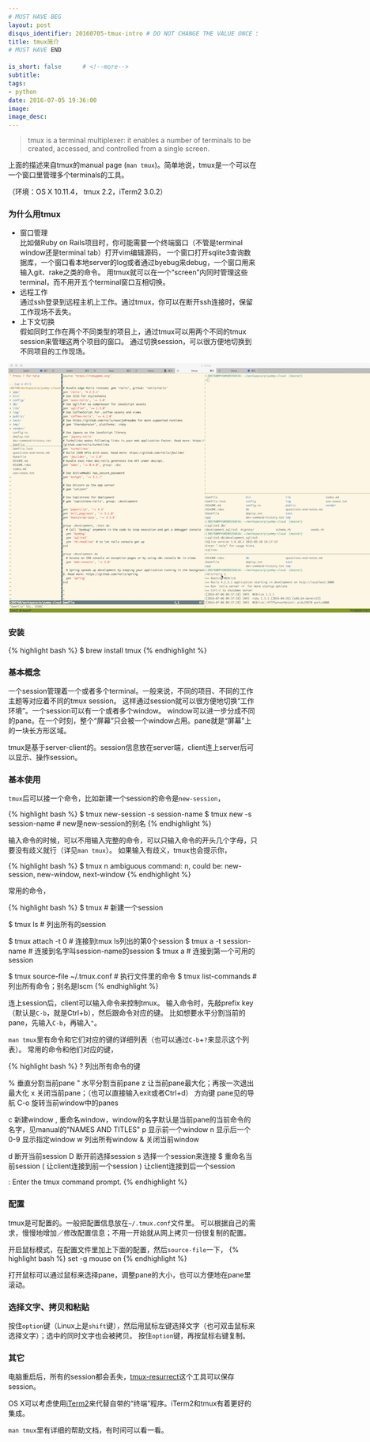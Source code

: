 ```yaml
---
# MUST HAVE BEG
layout: post
disqus_identifier: 20160705-tmux-intro # DO NOT CHANGE THE VALUE ONCE SET
title: tmux简介
# MUST HAVE END

is_short: false      # <!--more-->
subtitle:
tags: 
- python
date: 2016-07-05 19:36:00
image: 
image_desc: 
---
```


> tmux is a terminal multiplexer: it enables a number of terminals to be created, accessed, and controlled from a single screen.

上面的描述来自tmux的manual page (`man tmux`)。简单地说，tmux是一个可以在一个窗口里管理多个terminals的工具。

（环境：OS X 10.11.4， tmux 2.2，iTerm2 3.0.2）

### 为什么用tmux
- 窗口管理     
  比如做Ruby on Rails项目时，你可能需要一个终端窗口（不管是terminal window还是terminal tab）打开vim编辑源码，
  一个窗口打开sqlite3查询数据库，一个窗口看本地server的log或者通过byebug来debug，一个窗口用来输入git、rake之类的命令。
  用tmux就可以在一个“screen”内同时管理这些terminal，而不用开五个terminal窗口互相切换。
- 远程工作     
  通过ssh登录到远程主机上工作。通过tmux，你可以在断开ssh连接时，保留工作现场不丢失。
- 上下文切换     
  假如同时工作在两个不同类型的项目上，通过tmux可以用两个不同的tmux session来管理这两个项目的窗口。
  通过切换session，可以很方便地切换到不同项目的工作现场。
  
<!-- at least one blank line before <div>, <p>, <pre> or <table>,
and one blank after </div>.
but you can use <span>, <cite>, <del> freely -->
<div style="text-align: center;">
  <img src="/images/blog/tmux-ror.png" alt="tmux snapshot" style="max-width:800px;">
</div>

### 安装

{% highlight bash %}
$ brew install tmux
{% endhighlight %}

### 基本概念
一个session管理着一个或者多个terminal。一般来说，不同的项目、不同的工作主题等对应着不同的tmux session。
这样通过session就可以很方便地切换“工作环境”。一个session可以有一个或者多个window。
window可以进一步分成不同的pane。在一个时刻，整个“屏幕”只会被一个window占用。pane就是“屏幕”上的一块长方形区域。

tmux是基于server-client的。session信息放在server端，client连上server后可以显示、操作session。

### 基本使用
`tmux`后可以接一个命令，比如新建一个session的命令是`new-session`，
<!--more-->

{% highlight bash %}
$ tmux new-session -s session-name
$ tmux new -s session-name          # new是new-session的别名
{% endhighlight %}

输入命令的时候，可以不用输入完整的命令，可以只输入命令的开头几个字母，只要没有歧义就行（详见`man tmux`）。
如果输入有歧义，tmux也会提示你，

{% highlight bash %}
$ tmux n
ambiguous command: n, could be: new-session, new-window, next-window
{% endhighlight %}

常用的命令，

{% highlight bash %}
$ tmux                    # 新建一个session

$ tmux ls                 # 列出所有的session

$ tmux attach -t 0        # 连接到tmux ls列出的第0个session
$ tmux a -t session-name  # 连接到名字叫session-name的session
$ tmux a                  # 连接到第一个可用的session

$ tmux source-file ~/.tmux.conf # 执行文件里的命令
$ tmux list-commands            # 列出所有命令；别名是lscm
{% endhighlight %}

连上session后，client可以输入命令来控制tmux。
输入命令时，先敲prefix key（默认是`C-b`，就是Ctrl+b），然后跟命令对应的键。
比如想要水平分割当前的pane，先输入`C-b`，再输入`"`。

`man tmux`里有命令和它们对应的键的详细列表（也可以通过`C-b`+`?`来显示这个列表）。
常用的命令和他们对应的键，

{% highlight bash %}
?     列出所有命令的键

%     垂直分割当前pane
"     水平分割当前pane
z     让当前pane最大化；再按一次退出最大化
x     关闭当前pane；（也可以直接输入exit或者Ctrl+d）
方向键 pane见的导航
C-o   旋转当前window中的panes

c     新建window
,     重命名window，window的名字默认是当前pane的当前命令的名字，见manual的"NAMES AND TITLES"
p     显示前一个window
n     显示后一个
0-9   显示指定window
w     列出所有window
&     关闭当前window

d     断开当前session
D     断开前选择session
s     选择一个session来连接
$     重命名当前session
(     让client连接到前一个session
)     让client连接到后一个session

:     Enter the tmux command prompt.
{% endhighlight %}

### 配置
tmux是可配置的。一般把配置信息放在`~/.tmux.conf`文件里。
可以根据自己的需求，慢慢地增加／修改配置信息；不用一开始就从网上拷贝一份很复制的配置。

开启鼠标模式，在配置文件里加上下面的配置，然后`source-file`一下，
{% highlight bash %}
set -g mouse on
{% endhighlight %}

打开鼠标可以通过鼠标来选择pane，调整pane的大小，也可以方便地在pane里滚动。

### 选择文字、拷贝和粘贴
按住`option`键（Linux上是`shift`键），然后用鼠标左键选择文字（也可双击鼠标来选择文字）；选中的同时文字也会被拷贝。
按住`option`键，再按鼠标右键复制。

### 其它
电脑重启后，所有的session都会丢失，[tmux-resurrect][2]这个工具可以保存session。

OS X可以考虑使用[iTerm2][3]来代替自带的“终端”程序。iTerm2和tmux有着更好的集成。

`man tmux`里有详细的帮助文档，有时间可以看一看。


[1]: http://stackoverflow.com/questions/17445100/getting-back-old-copy-paste-behaviour-in-tmux-with-mouse "select text, copy, paste"
[2]: https://github.com/tmux-plugins/tmux-resurrect "tmux-resurrect"
[3]: https://www.iterm2.com/news.html "iterm2"

<!-- 
滚动
http://superuser.com/questions/209437/how-do-i-scroll-in-tmux

Paste the text with shift key + middle-button   可以右键么

There are three types of option: server options, session options and window options.
tmux also supports user options which are prefixed with a `@'.

A tmux window may be in one of several mode
The default
The other is copy mode

除了 在cfg文件里配置，可以直接 跑“setw synchronise-panes”这样的命令么？
C-b :   然后直接输入tmux命令就好了。  setw  都是命令

https://www.sitepoint.com/10-killer-tmux-tips/
Tip #2: Multiple Pane Synchronization
 A good use case is having to perform a repetitive operation on multiple machines.

os x, iterm2 上 哪个是meta key，怎么在 preference里配了也没什么用
 
-->






